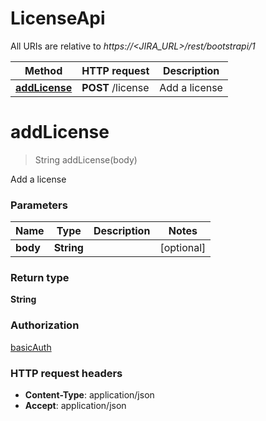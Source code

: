 # LicenseApi

All URIs are relative to *https://&lt;JIRA_URL&gt;/rest/bootstrapi/1*

| Method | HTTP request | Description |
|------------- | ------------- | -------------|
| [**addLicense**](LicenseApi.md#addLicense) | **POST** /license | Add a license |


<a name="addLicense"></a>
# **addLicense**
> String addLicense(body)

Add a license

### Parameters

|Name | Type | Description  | Notes |
|------------- | ------------- | ------------- | -------------|
| **body** | **String**|  | [optional] |

### Return type

**String**

### Authorization

[basicAuth](../README.md#basicAuth)

### HTTP request headers

- **Content-Type**: application/json
- **Accept**: application/json


